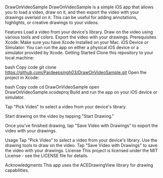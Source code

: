 DrawOnVideoSample
DrawOnVideoSample is a simple iOS app that allows you to load a video, draw on it, and then export the video with your drawings overlaid on it. This can be useful for adding annotations, highlights, or creative drawings to your videos.

Features
Load a video from your device's library.
Draw on the video using various tools and colors.
Export the video with your drawings.
Prerequisites
Xcode: Make sure you have Xcode installed on your Mac.
iOS Device or Simulator: You can run the app on either a physical iOS device or a simulator provided by Xcode.
Getting Started
Clone this repository to your local machine:

bash
Copy code
git clone https://github.com/Pardeepsingh03/DrawOnVideoSample.git
Open the project in Xcode:

bash
Copy code
cd DrawOnVideoSample
open DrawOnVideoSample.xcodeproj
Build and run the app on your iOS device or simulator.

Tap "Pick Video" to select a video from your device's library.

Start drawing on the video by tapping "Start Drawing."

Once you've finished drawing, tap "Save Video with Drawings" to export the video with your drawings.

Usage
Tap "Pick Video" to select a video from your device's library.
Use the drawing tools to draw on the video.
Tap "Save Video with Drawings" to save the video with your drawings.
License
This project is licensed under the MIT License - see the LICENSE file for details.

Acknowledgments
This app uses the ACEDrawingView library for drawing capabilities.
